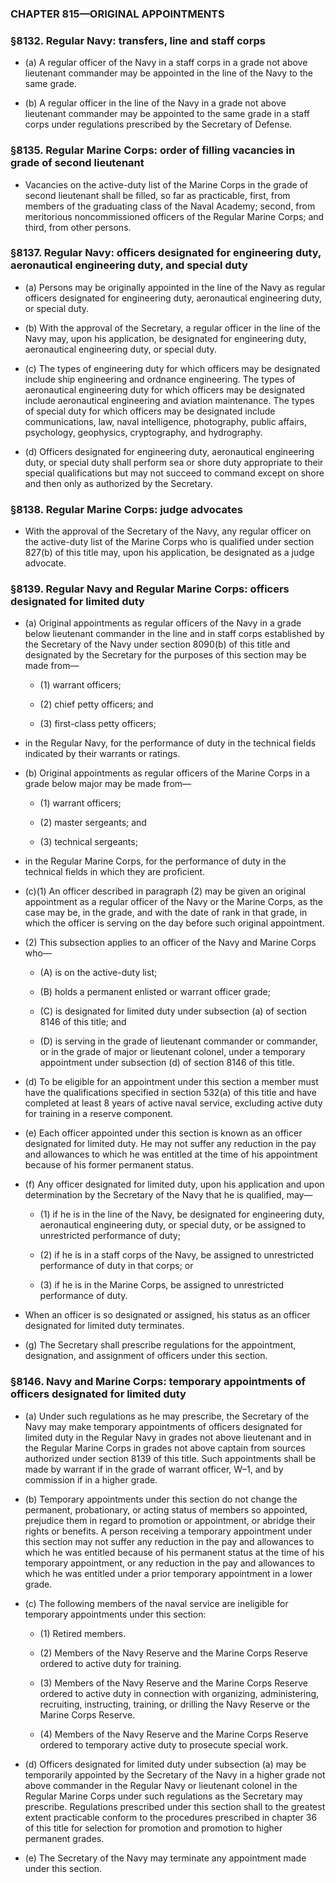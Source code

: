 ### **CHAPTER 815—ORIGINAL APPOINTMENTS**

### §8132. Regular Navy: transfers, line and staff corps
* (a) A regular officer of the Navy in a staff corps in a grade not above lieutenant commander may be appointed in the line of the Navy to the same grade.

* (b) A regular officer in the line of the Navy in a grade not above lieutenant commander may be appointed to the same grade in a staff corps under regulations prescribed by the Secretary of Defense.

### §8135. Regular Marine Corps: order of filling vacancies in grade of second lieutenant
* Vacancies on the active-duty list of the Marine Corps in the grade of second lieutenant shall be filled, so far as practicable, first, from members of the graduating class of the Naval Academy; second, from meritorious noncommissioned officers of the Regular Marine Corps; and third, from other persons.

### §8137. Regular Navy: officers designated for engineering duty, aeronautical engineering duty, and special duty
* (a) Persons may be originally appointed in the line of the Navy as regular officers designated for engineering duty, aeronautical engineering duty, or special duty.

* (b) With the approval of the Secretary, a regular officer in the line of the Navy may, upon his application, be designated for engineering duty, aeronautical engineering duty, or special duty.

* (c) The types of engineering duty for which officers may be designated include ship engineering and ordnance engineering. The types of aeronautical engineering duty for which officers may be designated include aeronautical engineering and aviation maintenance. The types of special duty for which officers may be designated include communications, law, naval intelligence, photography, public affairs, psychology, geophysics, cryptography, and hydrography.

* (d) Officers designated for engineering duty, aeronautical engineering duty, or special duty shall perform sea or shore duty appropriate to their special qualifications but may not succeed to command except on shore and then only as authorized by the Secretary.

### §8138. Regular Marine Corps: judge advocates
* With the approval of the Secretary of the Navy, any regular officer on the active-duty list of the Marine Corps who is qualified under section 827(b) of this title may, upon his application, be designated as a judge advocate.

### §8139. Regular Navy and Regular Marine Corps: officers designated for limited duty
* (a) Original appointments as regular officers of the Navy in a grade below lieutenant commander in the line and in staff corps established by the Secretary of the Navy under section 8090(b) of this title and designated by the Secretary for the purposes of this section may be made from—

  * (1) warrant officers;

  * (2) chief petty officers; and

  * (3) first-class petty officers;


* in the Regular Navy, for the performance of duty in the technical fields indicated by their warrants or ratings.

* (b) Original appointments as regular officers of the Marine Corps in a grade below major may be made from—

  * (1) warrant officers;

  * (2) master sergeants; and

  * (3) technical sergeants;


* in the Regular Marine Corps, for the performance of duty in the technical fields in which they are proficient.

* (c)(1) An officer described in paragraph (2) may be given an original appointment as a regular officer of the Navy or the Marine Corps, as the case may be, in the grade, and with the date of rank in that grade, in which the officer is serving on the day before such original appointment.

* (2) This subsection applies to an officer of the Navy and Marine Corps who—

  * (A) is on the active-duty list;

  * (B) holds a permanent enlisted or warrant officer grade;

  * (C) is designated for limited duty under subsection (a) of section 8146 of this title; and

  * (D) is serving in the grade of lieutenant commander or commander, or in the grade of major or lieutenant colonel, under a temporary appointment under subsection (d) of section 8146 of this title.


* (d) To be eligible for an appointment under this section a member must have the qualifications specified in section 532(a) of this title and have completed at least 8 years of active naval service, excluding active duty for training in a reserve component.

* (e) Each officer appointed under this section is known as an officer designated for limited duty. He may not suffer any reduction in the pay and allowances to which he was entitled at the time of his appointment because of his former permanent status.

* (f) Any officer designated for limited duty, upon his application and upon determination by the Secretary of the Navy that he is qualified, may—

  * (1) if he is in the line of the Navy, be designated for engineering duty, aeronautical engineering duty, or special duty, or be assigned to unrestricted performance of duty;

  * (2) if he is in a staff corps of the Navy, be assigned to unrestricted performance of duty in that corps; or

  * (3) if he is in the Marine Corps, be assigned to unrestricted performance of duty.


* When an officer is so designated or assigned, his status as an officer designated for limited duty terminates.

* (g) The Secretary shall prescribe regulations for the appointment, designation, and assignment of officers under this section.

### §8146. Navy and Marine Corps: temporary appointments of officers designated for limited duty
* (a) Under such regulations as he may prescribe, the Secretary of the Navy may make temporary appointments of officers designated for limited duty in the Regular Navy in grades not above lieutenant and in the Regular Marine Corps in grades not above captain from sources authorized under section 8139 of this title. Such appointments shall be made by warrant if in the grade of warrant officer, W–1, and by commission if in a higher grade.

* (b) Temporary appointments under this section do not change the permanent, probationary, or acting status of members so appointed, prejudice them in regard to promotion or appointment, or abridge their rights or benefits. A person receiving a temporary appointment under this section may not suffer any reduction in the pay and allowances to which he was entitled because of his permanent status at the time of his temporary appointment, or any reduction in the pay and allowances to which he was entitled under a prior temporary appointment in a lower grade.

* (c) The following members of the naval service are ineligible for temporary appointments under this section:

  * (1) Retired members.

  * (2) Members of the Navy Reserve and the Marine Corps Reserve ordered to active duty for training.

  * (3) Members of the Navy Reserve and the Marine Corps Reserve ordered to active duty in connection with organizing, administering, recruiting, instructing, training, or drilling the Navy Reserve or the Marine Corps Reserve.

  * (4) Members of the Navy Reserve and the Marine Corps Reserve ordered to temporary active duty to prosecute special work.


* (d) Officers designated for limited duty under subsection (a) may be temporarily appointed by the Secretary of the Navy in a higher grade not above commander in the Regular Navy or lieutenant colonel in the Regular Marine Corps under such regulations as the Secretary may prescribe. Regulations prescribed under this section shall to the greatest extent practicable conform to the procedures prescribed in chapter 36 of this title for selection for promotion and promotion to higher permanent grades.

* (e) The Secretary of the Navy may terminate any appointment made under this section.